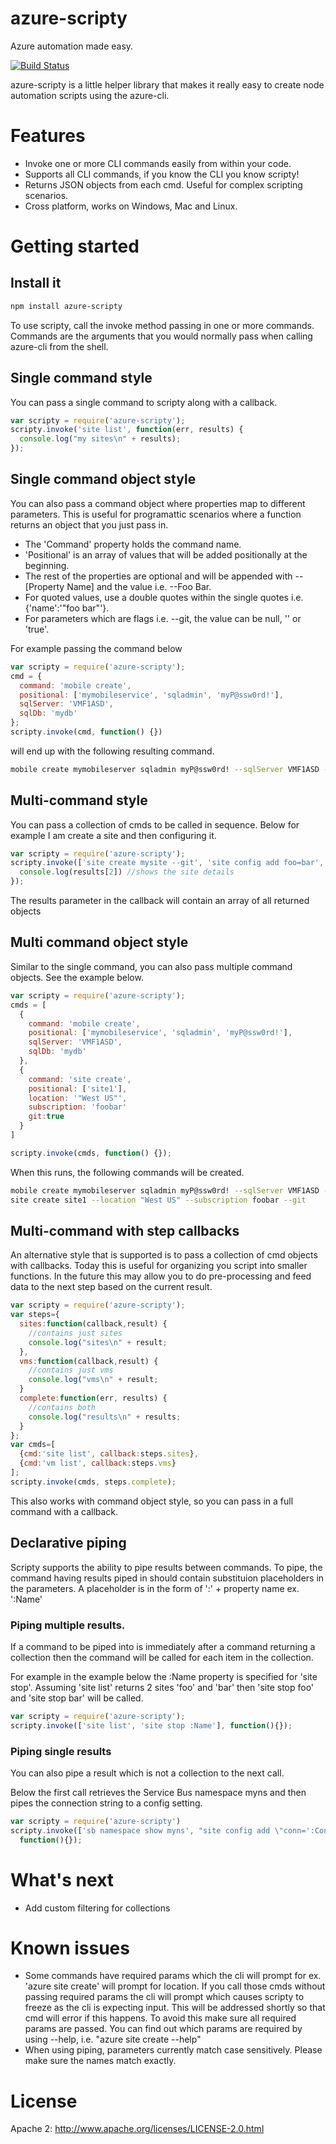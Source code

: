 azure-scripty
===============

Azure automation made easy. 

[![Build Status](https://travis-ci.org/glennblock/azure-scripty.png)](https://travis-ci.org/windowsazure-contrib/azure-scripty)


azure-scripty is a little helper library that makes it really easy to create node automation scripts using the azure-cli.

# Features
* Invoke one or more CLI commands easily from within your code.
* Supports all CLI commands, if you know the CLI you know scripty!
* Returns JSON objects from each cmd. Useful for complex scripting scenarios.
* Cross platform, works on Windows, Mac and Linux.

# Getting started

## Install it
```bash
npm install azure-scripty
```

To use scripty, call the invoke method passing in one or more commands. Commands are the arguments that you would normally pass when calling azure-cli from the shell.

## Single command style

You can pass a single command to scripty along with a callback.

```javascript
var scripty = require('azure-scripty');
scripty.invoke('site list', function(err, results) {
  console.log("my sites\n" + results);
});
````

## Single command object style ##

You can also pass a command object where properties map to different parameters. This is useful for programattic scenarios where a function returns an object that you just pass in.

* The 'Command' property holds the command name. 
* 'Positional' is an array of values that will be added positionally at the beginning. 
* The rest of the properties are optional and will be appended with --[Property Name] and the value i.e. --Foo Bar.
* For quoted values, use a double quotes within the single quotes i.e. {'name':'"foo bar"'}.
* For parameters which are flags i.e. --git, the value can be null, '' or 'true'.

For example passing the command below

```javascript
var scripty = require('azure-scripty');
cmd = {
  command: 'mobile create',
  positional: ['mymobileservice', 'sqladmin', 'myP@ssw0rd!'],
  sqlServer: 'VMF1ASD',
  sqlDb: 'mydb'
};
scripty.invoke(cmd, function() {})
```
will end up with the following resulting command.

```bash
mobile create mymobileserver sqladmin myP@ssw0rd! --sqlServer VMF1ASD --sqlDb myDB
```

## Multi-command style

You can pass a collection of cmds to be called in sequence. Below for example I am create a site and then configuring it.

```javascript
var scripty = require('azure-scripty');
scripty.invoke(['site create mysite --git', 'site config add foo=bar', 'site show mysite'], function(err, results){
  console.log(results[2]) //shows the site details
});
````

The results parameter in the callback will contain an array of all returned objects

## Multi command object style ##

Similar to the single command, you can also pass multiple command objects. See the example below.

```javascript
var scripty = require('azure-scripty');
cmds = [
  {
    command: 'mobile create',
    positional: ['mymobileservice', 'sqladmin', 'myP@ssw0rd!'],
    sqlServer: 'VMF1ASD',
    sqlDb: 'mydb'
  },
  {
    command: 'site create',
    positional: ['site1'],
    location: '"West US"',
    subscription: 'foobar'
    git:true
  }
]

scripty.invoke(cmds, function() {});
```

When this runs, the following commands will be created.

```bash
mobile create mymobileserver sqladmin myP@ssw0rd! --sqlServer VMF1ASD --sqlDb myDB
site create site1 --location "West US" --subscription foobar --git
```

## Multi-command with step callbacks

An alternative style that is supported is to pass a collection of cmd objects with callbacks. Today this is useful for organizing you script into smaller functions. In the future this may allow you to do pre-processing and feed data to the next step based on the current result.

```javascript
var scripty = require('azure-scripty');
var steps={
  sites:function(callback,result) {
    //contains just sites
    console.log("sites\n" + result;
  },
  vms:function(callback,result) {
    //contains just vms
    console.log("vms\n" + result;
  }
  complete:function(err, results) {
    //contains both
    console.log("results\n" + results;
  }
};
var cmds=[
  {cmd:'site list', callback:steps.sites},
  {cmd:'vm list', callback:steps.vms}
];
scripty.invoke(cmds, steps.complete);
````

This also works with command object style, so you can pass in a full command with a callback.

## Declarative piping

Scripty supports the ability to pipe results between commands. To pipe, the command having results piped in should contain substituion placeholders in the parameters. A placeholder is in the form of ':' + property name ex. ':Name'

### Piping multiple results. 

If a command to be piped into is immediately after a command returning a collection then the command will be called for each item in the collection. 

For example in the example below the :Name property is specified for 'site stop'. Assuming 'site list' returns 2 sites 'foo' and 'bar' then 'site stop foo' and 'site stop bar' will be called.

```javascript
var scripty = require('azure-scripty');
scripty.invoke(['site list', 'site stop :Name'], function(){});
```

### Piping single results

You can also pipe a result which is not a collection to the next call.

Below the first call retrieves the Service Bus namespace myns and then pipes the connection string to a config setting.

```javascript
var scripty = require('azure-scripty')
scripty.invoke(['sb namespace show myns', "site config add \"conn=':ConnectionString'\" mysite"], 
  function(){});
```

# What's next
* Add custom filtering for collections 

# Known issues

* Some commands have required params which the cli will prompt for ex. 'azure site create' will prompt for location. If you call those cmds without passing required params the cli will prompt which causes scripty to freeze as the cli is expecting input. This will be addressed shortly so that cmd will error if this happens. To avoid this make sure all required params are passed. You can find out which params are required by using --help, i.e. "azure site create --help"
* When using piping, parameters currently match case sensitively. Please make sure the names match exactly.

# License

Apache 2: http://www.apache.org/licenses/LICENSE-2.0.html

